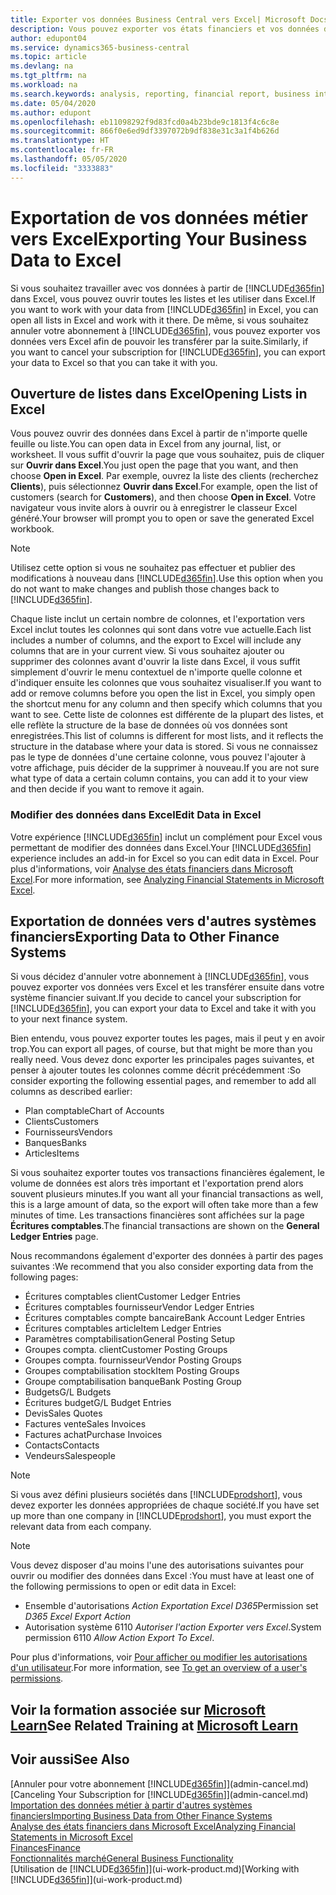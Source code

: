 ```yaml
---
title: Exporter vos données Business Central vers Excel| Microsoft Docs
description: Vous pouvez exporter vos états financiers et vos données de veille économique de Business Central vers Excel, ou ouvrir vos données dans Excel.
author: edupont04
ms.service: dynamics365-business-central
ms.topic: article
ms.devlang: na
ms.tgt_pltfrm: na
ms.workload: na
ms.search.keywords: analysis, reporting, financial report, business intelligence, BI, Excel
ms.date: 05/04/2020
ms.author: edupont
ms.openlocfilehash: eb11098292f9d83fcd0a4b23bde9c1813f4c6c8e
ms.sourcegitcommit: 866f0e6ed9df3397072b9df838e31c3a1f4b626d
ms.translationtype: HT
ms.contentlocale: fr-FR
ms.lasthandoff: 05/05/2020
ms.locfileid: "3333883"
---
```

# <a name="exporting-your-business-data-to-excel"></a><span data-ttu-id="51bcb-103">Exportation de vos données métier vers Excel</span><span class="sxs-lookup"><span data-stu-id="51bcb-103">Exporting Your Business Data to Excel</span></span>
<span data-ttu-id="51bcb-104">Si vous souhaitez travailler avec vos données à partir de [!INCLUDE[d365fin](includes/d365fin_md.md)] dans Excel, vous pouvez ouvrir toutes les listes et les utiliser dans Excel.</span><span class="sxs-lookup"><span data-stu-id="51bcb-104">If you want to work with your data from [!INCLUDE[d365fin](includes/d365fin_md.md)] in Excel, you can open all lists in Excel and work with it there.</span></span> <span data-ttu-id="51bcb-105">De même, si vous souhaitez annuler votre abonnement à [!INCLUDE[d365fin](includes/d365fin_md.md)], vous pouvez exporter vos données vers Excel afin de pouvoir les transférer par la suite.</span><span class="sxs-lookup"><span data-stu-id="51bcb-105">Similarly, if you want to cancel your subscription for [!INCLUDE[d365fin](includes/d365fin_md.md)], you can export your data to Excel so that you can take it with you.</span></span>

## <a name="opening-lists-in-excel"></a><span data-ttu-id="51bcb-106">Ouverture de listes dans Excel</span><span class="sxs-lookup"><span data-stu-id="51bcb-106">Opening Lists in Excel</span></span>
<span data-ttu-id="51bcb-107">Vous pouvez ouvrir des données dans Excel à partir de n'importe quelle feuille ou liste.</span><span class="sxs-lookup"><span data-stu-id="51bcb-107">You can open data in Excel from any journal, list, or worksheet.</span></span> <span data-ttu-id="51bcb-108">Il vous suffit d'ouvrir la page que vous souhaitez, puis de cliquer sur **Ouvrir dans Excel**.</span><span class="sxs-lookup"><span data-stu-id="51bcb-108">You just open the page that you want, and then choose **Open in Excel**.</span></span> <span data-ttu-id="51bcb-109">Par exemple, ouvrez la liste des clients (recherchez **Clients**), puis sélectionnez **Ouvrir dans Excel**.</span><span class="sxs-lookup"><span data-stu-id="51bcb-109">For example, open the list of customers (search for **Customers**), and then choose **Open in Excel**.</span></span> <span data-ttu-id="51bcb-110">Votre navigateur vous invite alors à ouvrir ou à enregistrer le classeur Excel généré.</span><span class="sxs-lookup"><span data-stu-id="51bcb-110">Your browser will prompt you to open or save the generated Excel workbook.</span></span>  

> [!NOTE]
> <span data-ttu-id="51bcb-111">Utilisez cette option si vous ne souhaitez pas effectuer et publier des modifications à nouveau dans [!INCLUDE[d365fin](includes/d365fin_md.md)].</span><span class="sxs-lookup"><span data-stu-id="51bcb-111">Use this option when you do not want to make changes and publish those changes back to [!INCLUDE[d365fin](includes/d365fin_md.md)].</span></span>  

<span data-ttu-id="51bcb-112">Chaque liste inclut un certain nombre de colonnes, et l'exportation vers Excel inclut toutes les colonnes qui sont dans votre vue actuelle.</span><span class="sxs-lookup"><span data-stu-id="51bcb-112">Each list includes a number of columns, and the export to Excel will include any columns that are in your current view.</span></span> <span data-ttu-id="51bcb-113">Si vous souhaitez ajouter ou supprimer des colonnes avant d'ouvrir la liste dans Excel, il vous suffit simplement d'ouvrir le menu contextuel de n'importe quelle colonne et d'indiquer ensuite les colonnes que vous souhaitez visualiser.</span><span class="sxs-lookup"><span data-stu-id="51bcb-113">If you want to add or remove columns before you open the list in Excel, you simply open the shortcut menu for any column and then specify which columns that you want to see.</span></span> <span data-ttu-id="51bcb-114">Cette liste de colonnes est différente de la plupart des listes, et elle reflète la structure de la base de données où vos données sont enregistrées.</span><span class="sxs-lookup"><span data-stu-id="51bcb-114">This list of columns is different for most lists, and it reflects the structure in the database where your data is stored.</span></span> <span data-ttu-id="51bcb-115">Si vous ne connaissez pas le type de données d'une certaine colonne, vous pouvez l'ajouter à votre affichage, puis décider de la supprimer à nouveau.</span><span class="sxs-lookup"><span data-stu-id="51bcb-115">If you are not sure what type of data a certain column contains, you can add it to your view and then decide if you want to remove it again.</span></span>  

### <a name="edit-data-in-excel"></a><span data-ttu-id="51bcb-116">Modifier des données dans Excel</span><span class="sxs-lookup"><span data-stu-id="51bcb-116">Edit Data in Excel</span></span>
<span data-ttu-id="51bcb-117">Votre expérience [!INCLUDE[d365fin](includes/d365fin_md.md)] inclut un complément pour Excel vous permettant de modifier des données dans Excel.</span><span class="sxs-lookup"><span data-stu-id="51bcb-117">Your [!INCLUDE[d365fin](includes/d365fin_md.md)] experience includes an add-in for Excel so you can edit data in Excel.</span></span> <span data-ttu-id="51bcb-118">Pour plus d'informations, voir [Analyse des états financiers dans Microsoft Excel](finance-analyze-excel.md).</span><span class="sxs-lookup"><span data-stu-id="51bcb-118">For more information, see [Analyzing Financial Statements in Microsoft Excel](finance-analyze-excel.md).</span></span>  

## <a name="exporting-data-to-other-finance-systems"></a><span data-ttu-id="51bcb-119">Exportation de données vers d'autres systèmes financiers</span><span class="sxs-lookup"><span data-stu-id="51bcb-119">Exporting Data to Other Finance Systems</span></span>
<span data-ttu-id="51bcb-120">Si vous décidez d'annuler votre abonnement à [!INCLUDE[d365fin](includes/d365fin_md.md)], vous pouvez exporter vos données vers Excel et les transférer ensuite dans votre système financier suivant.</span><span class="sxs-lookup"><span data-stu-id="51bcb-120">If you decide to cancel your subscription for [!INCLUDE[d365fin](includes/d365fin_md.md)], you can export your data to Excel and take it with you to your next finance system.</span></span>  

<span data-ttu-id="51bcb-121">Bien entendu, vous pouvez exporter toutes les pages, mais il peut y en avoir trop.</span><span class="sxs-lookup"><span data-stu-id="51bcb-121">You can export all pages, of course, but that might be more than you really need.</span></span> <span data-ttu-id="51bcb-122">Vous devez donc exporter les principales pages suivantes, et penser à ajouter toutes les colonnes comme décrit précédemment :</span><span class="sxs-lookup"><span data-stu-id="51bcb-122">So consider exporting the following essential pages, and remember to add all columns as described earlier:</span></span>  

* <span data-ttu-id="51bcb-123">Plan comptable</span><span class="sxs-lookup"><span data-stu-id="51bcb-123">Chart of Accounts</span></span>  
* <span data-ttu-id="51bcb-124">Clients</span><span class="sxs-lookup"><span data-stu-id="51bcb-124">Customers</span></span>  
* <span data-ttu-id="51bcb-125">Fournisseurs</span><span class="sxs-lookup"><span data-stu-id="51bcb-125">Vendors</span></span>  
* <span data-ttu-id="51bcb-126">Banques</span><span class="sxs-lookup"><span data-stu-id="51bcb-126">Banks</span></span>  
* <span data-ttu-id="51bcb-127">Articles</span><span class="sxs-lookup"><span data-stu-id="51bcb-127">Items</span></span>  

<span data-ttu-id="51bcb-128">Si vous souhaitez exporter toutes vos transactions financières également, le volume de données est alors très important et l'exportation prend alors souvent plusieurs minutes.</span><span class="sxs-lookup"><span data-stu-id="51bcb-128">If you want all your financial transactions as well, this is a large amount of data, so the export will often take more than a few minutes of time.</span></span> <span data-ttu-id="51bcb-129">Les transactions financières sont affichées sur la page **Écritures comptables**.</span><span class="sxs-lookup"><span data-stu-id="51bcb-129">The financial transactions are shown on the **General Ledger Entries** page.</span></span>  

<span data-ttu-id="51bcb-130">Nous recommandons également d'exporter des données à partir des pages suivantes :</span><span class="sxs-lookup"><span data-stu-id="51bcb-130">We recommend that you also consider exporting data from the following pages:</span></span>  

* <span data-ttu-id="51bcb-131">Écritures comptables client</span><span class="sxs-lookup"><span data-stu-id="51bcb-131">Customer Ledger Entries</span></span>  
* <span data-ttu-id="51bcb-132">Écritures comptables fournisseur</span><span class="sxs-lookup"><span data-stu-id="51bcb-132">Vendor Ledger Entries</span></span>  
* <span data-ttu-id="51bcb-133">Écritures comptables compte bancaire</span><span class="sxs-lookup"><span data-stu-id="51bcb-133">Bank Account Ledger Entries</span></span>  
* <span data-ttu-id="51bcb-134">Écritures comptables article</span><span class="sxs-lookup"><span data-stu-id="51bcb-134">Item Ledger Entries</span></span>  
* <span data-ttu-id="51bcb-135">Paramètres comptabilisation</span><span class="sxs-lookup"><span data-stu-id="51bcb-135">General Posting Setup</span></span>  
* <span data-ttu-id="51bcb-136">Groupes compta. client</span><span class="sxs-lookup"><span data-stu-id="51bcb-136">Customer Posting Groups</span></span>  
* <span data-ttu-id="51bcb-137">Groupes compta. fournisseur</span><span class="sxs-lookup"><span data-stu-id="51bcb-137">Vendor Posting Groups</span></span>  
* <span data-ttu-id="51bcb-138">Groupes comptabilisation stock</span><span class="sxs-lookup"><span data-stu-id="51bcb-138">Item Posting Groups</span></span>  
* <span data-ttu-id="51bcb-139">Groupe comptabilisation banque</span><span class="sxs-lookup"><span data-stu-id="51bcb-139">Bank Posting Group</span></span>  
* <span data-ttu-id="51bcb-140">Budgets</span><span class="sxs-lookup"><span data-stu-id="51bcb-140">G/L Budgets</span></span>  
* <span data-ttu-id="51bcb-141">Écritures budget</span><span class="sxs-lookup"><span data-stu-id="51bcb-141">G/L Budget Entries</span></span>  
* <span data-ttu-id="51bcb-142">Devis</span><span class="sxs-lookup"><span data-stu-id="51bcb-142">Sales Quotes</span></span>  
* <span data-ttu-id="51bcb-143">Factures vente</span><span class="sxs-lookup"><span data-stu-id="51bcb-143">Sales Invoices</span></span>  
* <span data-ttu-id="51bcb-144">Factures achat</span><span class="sxs-lookup"><span data-stu-id="51bcb-144">Purchase Invoices</span></span>  
* <span data-ttu-id="51bcb-145">Contacts</span><span class="sxs-lookup"><span data-stu-id="51bcb-145">Contacts</span></span>  
* <span data-ttu-id="51bcb-146">Vendeurs</span><span class="sxs-lookup"><span data-stu-id="51bcb-146">Salespeople</span></span>  

> [!NOTE]  
> <span data-ttu-id="51bcb-147">Si vous avez défini plusieurs sociétés dans [!INCLUDE[prodshort](includes/prodshort.md)], vous devez exporter les données appropriées de chaque société.</span><span class="sxs-lookup"><span data-stu-id="51bcb-147">If you have set up more than one company in [!INCLUDE[prodshort](includes/prodshort.md)], you must export the relevant data from each company.</span></span>

> [!NOTE]
> <span data-ttu-id="51bcb-148">Vous devez disposer d'au moins l'une des autorisations suivantes pour ouvrir ou modifier des données dans Excel :</span><span class="sxs-lookup"><span data-stu-id="51bcb-148">You must have at least one of the following permissions to open or edit data in Excel:</span></span>
>    - <span data-ttu-id="51bcb-149">Ensemble d'autorisations *Action Exportation Excel D365*</span><span class="sxs-lookup"><span data-stu-id="51bcb-149">Permission set *D365 Excel Export Action*</span></span>  
>    - <span data-ttu-id="51bcb-150">Autorisation système 6110 *Autoriser l'action Exporter vers Excel*.</span><span class="sxs-lookup"><span data-stu-id="51bcb-150">System permission 6110 *Allow Action Export To Excel*.</span></span>  

<span data-ttu-id="51bcb-151">Pour plus d'informations, voir [Pour afficher ou modifier les autorisations d'un utilisateur](ui-define-granular-permissions.md#to-get-an-overview-of-a-users-permissions).</span><span class="sxs-lookup"><span data-stu-id="51bcb-151">For more information, see [To get an overview of a user's permissions](ui-define-granular-permissions.md#to-get-an-overview-of-a-users-permissions).</span></span>

## <a name="see-related-training-at-microsoft-learn"></a><span data-ttu-id="51bcb-152">Voir la formation associée sur [Microsoft Learn](/learn/modules/configure-powerbi-excel-dynamics-365-business-central/index)</span><span class="sxs-lookup"><span data-stu-id="51bcb-152">See Related Training at [Microsoft Learn](/learn/modules/configure-powerbi-excel-dynamics-365-business-central/index)</span></span>

## <a name="see-also"></a><span data-ttu-id="51bcb-153">Voir aussi</span><span class="sxs-lookup"><span data-stu-id="51bcb-153">See Also</span></span>
<span data-ttu-id="51bcb-154">[Annuler pour votre abonnement [!INCLUDE[d365fin](includes/d365fin_md.md)]](admin-cancel.md)</span><span class="sxs-lookup"><span data-stu-id="51bcb-154">[Canceling Your Subscription for [!INCLUDE[d365fin](includes/d365fin_md.md)]](admin-cancel.md)</span></span>  
[<span data-ttu-id="51bcb-155">Importation des données métier à partir d'autres systèmes financiers</span><span class="sxs-lookup"><span data-stu-id="51bcb-155">Importing Business Data from Other Finance Systems</span></span>](across-import-data-configuration-packages.md)  
[<span data-ttu-id="51bcb-156">Analyse des états financiers dans Microsoft Excel</span><span class="sxs-lookup"><span data-stu-id="51bcb-156">Analyzing Financial Statements in Microsoft Excel</span></span>](finance-analyze-excel.md)  
[<span data-ttu-id="51bcb-157">Finances</span><span class="sxs-lookup"><span data-stu-id="51bcb-157">Finance</span></span>](finance.md)  
[<span data-ttu-id="51bcb-158">Fonctionnalités marché</span><span class="sxs-lookup"><span data-stu-id="51bcb-158">General Business Functionality</span></span>](ui-across-business-areas.md)  
<span data-ttu-id="51bcb-159">[Utilisation de [!INCLUDE[d365fin](includes/d365fin_md.md)]](ui-work-product.md)</span><span class="sxs-lookup"><span data-stu-id="51bcb-159">[Working with [!INCLUDE[d365fin](includes/d365fin_md.md)]](ui-work-product.md)</span></span>  
